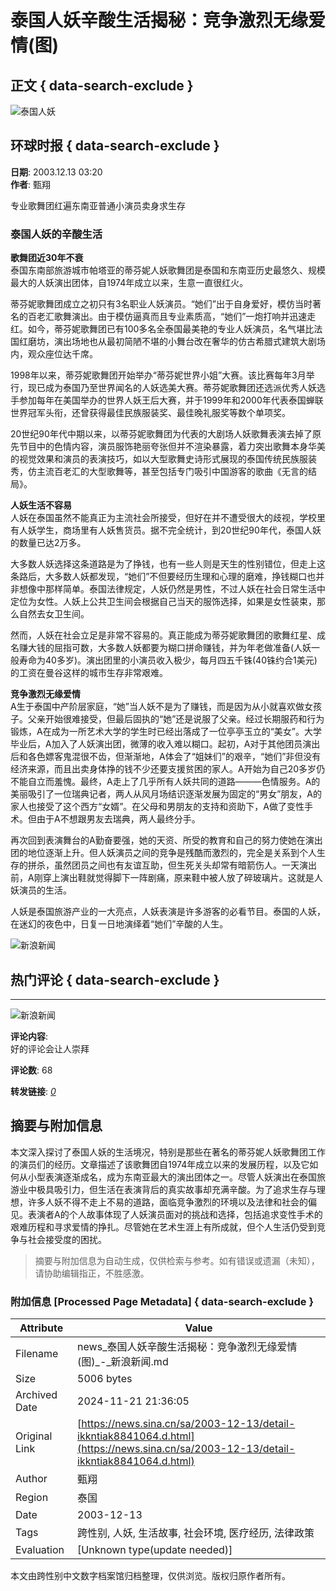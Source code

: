 # 泰国人妖辛酸生活揭秘：竞争激烈无缘爱情(图)

## 正文 { data-search-exclude }


![泰国人妖](https://n.sinaimg.cn/sinakd10200/360/w180h180/20221208/84a8-a3261e8a019e4a65b2cd9f489ecd0422.jpg)

## 环球时报 { data-search-exclude }

**日期**: 2003.12.13 03:20  
**作者**: 甄翔

专业歌舞团红遍东南亚普通小演员卖身求生存

### 泰国人妖的辛酸生活

**歌舞团近30年不衰**  
泰国东南部旅游城市帕塔亚的蒂芬妮人妖歌舞团是泰国和东南亚历史最悠久、规模最大的人妖演出团体，自1974年成立以来，生意一直很红火。

蒂芬妮歌舞团成立之初只有3名职业人妖演员。“她们”出于自身爱好，模仿当时著名的百老汇歌舞演出。由于模仿逼真而且专业素质高，“她们”一炮打响并迅速走红。如今，蒂芬妮歌舞团已有100多名全泰国最美艳的专业人妖演员，名气堪比法国红磨坊，演出场地也从最初简陋不堪的小舞台改在奢华的仿古希腊式建筑大剧场内，观众座位达千席。

1998年以来，蒂芬妮歌舞团开始举办“蒂芬妮世界小姐”大赛。该比赛每年3月举行，现已成为泰国乃至世界闻名的人妖选美大赛。蒂芬妮歌舞团还选派优秀人妖选手参加每年在美国举办的世界人妖王后大赛，并于1999年和2000年代表泰国蝉联世界冠军头衔，还曾获得最佳民族服装奖、最佳晚礼服奖等数个单项奖。

20世纪90年代中期以来，以蒂芬妮歌舞团为代表的大剧场人妖歌舞表演去掉了原先节目中的色情内容，演员服饰艳丽夸张但并不渲染暴露，着力突出歌舞本身华美的视觉效果和演员的表演技巧，如以大型歌舞史诗形式展现的泰国传统民族服装秀，仿主流百老汇的大型歌舞等，甚至包括专门吸引中国游客的歌曲《无言的结局》。

**人妖生活不容易**  
人妖在泰国虽然不能真正为主流社会所接受，但好在并不遭受很大的歧视，学校里有人妖学生，商场里有人妖售货员。据不完全统计，到20世纪90年代，泰国人妖的数量已达2万多。

大多数人妖选择这条道路是为了挣钱，也有一些人则是天生的性别错位，但走上这条路后，大多数人妖都发现，“她们”不但要经历生理和心理的磨难，挣钱糊口也并非想像中那样简单。泰国法律规定，人妖仍然是男性，不过人妖在社会日常生活中定位为女性。人妖上公共卫生间会根据自己当天的服饰选择，如果是女性装束，那么自然去女卫生间。

然而，人妖在社会立足是非常不容易的。真正能成为蒂芬妮歌舞团的歌舞红星、成名赚大钱的屈指可数，大多数人妖都要为糊口拼命赚钱，并为年老做准备(人妖一般寿命为40多岁)。演出团里的小演员收入极少，每月四五千铢(40铢约合1美元)的工资在曼谷这样的城市生存非常艰难。

**竞争激烈无缘爱情**  
A生于泰国中产阶层家庭，“她”当人妖不是为了赚钱，而是因为从小就喜欢做女孩子。父亲开始很难接受，但最后固执的“她”还是说服了父亲。经过长期服药和行为锻炼，A在成为一所艺术大学的学生时已经出落成了一位亭亭玉立的“美女”。大学毕业后，A加入了人妖演出团，微薄的收入难以糊口。起初，A对于其他团员演出后和各色嫖客鬼混很不齿，但渐渐地，A体会了“姐妹们”的艰辛，“她们”非但没有经济来源，而且出卖身体挣的钱不少还要支援贫困的家人。A开始为自己20多岁仍不能自立而羞愧。最终，A走上了几乎所有人妖共同的道路———色情服务。A的美丽吸引了一位瑞典记者，两人从风月场结识逐渐发展为固定的“男女”朋友，A的家人也接受了这个西方“女婿”。在父母和男朋友的支持和资助下，A做了变性手术。但由于A不想跟男友去瑞典，两人最终分手。

再次回到表演舞台的A勤奋要强，她的天资、所受的教育和自己的努力使她在演出团的地位逐渐上升。但人妖演员之间的竞争是残酷而激烈的，完全是关系到个人生存的拼杀，虽然团员之间也有友谊互助，但生死关头却常有暗箭伤人。一天演出前，A刚穿上演出鞋就觉得脚下一阵剧痛，原来鞋中被人放了碎玻璃片。这就是人妖演员的生活。

人妖是泰国旅游产业的一大亮点，人妖表演是许多游客的必看节目。泰国的人妖，在迷幻的夜色中，日复一日地演绎着“她们”辛酸的人生。

![新浪新闻](https://n.sinaimg.cn/default/2fb77759/20151125/320X320.png)

## 热门评论 { data-search-exclude }

---

![新浪新闻](https://n.sinaimg.cn/default/80905340/20200331/sinalogo.png)

**评论内容**:  
好的评论会让人崇拜

**评论数**: 68

**转发链接**: [_0_](https://cmnt.sina.cn/index?product=comos&index=kkntiak8841064&tj_ch=news&is_clear=0)
<!-- tcd_original_link https://news.sina.cn/sa/2003-12-13/detail-ikkntiak8841064.d.html -->
## 摘要与附加信息

<!-- tcd_abstract -->
本文深入探讨了泰国人妖的生活境况，特别是那些在著名的蒂芬妮人妖歌舞团工作的演员们的经历。文章描述了该歌舞团自1974年成立以来的发展历程，以及它如何从小型表演逐渐成名，成为东南亚最大的演出团体之一。尽管人妖演出在泰国旅游业中极具吸引力，但生活在表演背后的真实故事却充满辛酸。为了追求生存与理想，许多人妖不得不走上不易的道路，面临竞争激烈的环境以及法律和社会的偏见。表演者A的个人故事体现了人妖演员面对的挑战和选择，包括追求变性手术的艰难历程和寻求爱情的挣扎。尽管她在艺术生涯上有所成就，但个人生活仍受到竞争与社会接受度的困扰。
<!-- tcd_abstract_end -->

> 摘要与附加信息为自动生成，仅供检索与参考。如有错误或遗漏（未知），请协助编辑指正，不胜感激。

### 附加信息 [Processed Page Metadata] { data-search-exclude }

| Attribute       | Value                                  |
|-----------------|----------------------------------------|
| Filename        | news_泰国人妖辛酸生活揭秘：竞争激烈无缘爱情(图)_-_新浪新闻.md                             |
| Size            | 5006 bytes                           |
| Archived Date   | 2024-11-21 21:36:05                             |
| Original Link   | [https://news.sina.cn/sa/2003-12-13/detail-ikkntiak8841064.d.html](https://news.sina.cn/sa/2003-12-13/detail-ikkntiak8841064.d.html)                       |
| Author          | 甄翔                               |
| Region          | 泰国                               |
| Date            | 2003-12-13                                 |
| Tags            | 跨性别, 人妖, 生活故事, 社会环境, 医疗经历, 法律政策                                 |
| Evaluation            | [Unknown type(update needed)]                                 |
<!-- tcd_table_end -->

本文由跨性别中文数字档案馆归档整理，仅供浏览。版权归原作者所有。
